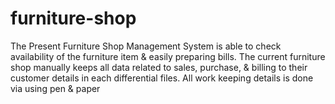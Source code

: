 # furniture-shop
The Present Furniture Shop Management System is able to check availability of the furniture item &amp; easily preparing bills.  The current furniture shop manually keeps all data related to sales, purchase, &amp; billing to their customer details in each differential files.  All work keeping details is done via using pen &amp; paper
